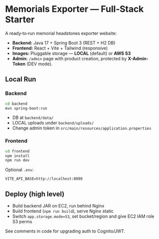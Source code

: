# Memorials Exporter — Full‑Stack Starter

A ready‑to‑run memorial headstones exporter website:

- **Backend:** Java 17 + Spring Boot 3 (REST + H2 DB)
- **Frontend:** React + Vite + Tailwind (responsive)
- **Images:** Pluggable storage — **LOCAL** (default) or **AWS S3**
- **Admin:** `/admin` page with product creation, protected by **X-Admin-Token** (DEV mode).

## Local Run

### Backend
```bash
cd backend
mvn spring-boot:run
```
- DB at `backend/data/`
- LOCAL uploads under `backend/uploads/`
- Change admin token in `src/main/resources/application.properties`

### Frontend
```bash
cd frontend
npm install
npm run dev
```
Optional `.env`:
```
VITE_API_BASE=http://localhost:8080
```

## Deploy (high level)
- Build backend JAR on EC2, run behind Nginx
- Build frontend (`npm run build`), serve Nginx static
- Switch `app.storage.mode=S3`, set bucket/region and give EC2 IAM role S3 perms

See comments in code for upgrading auth to Cognito/JWT.
